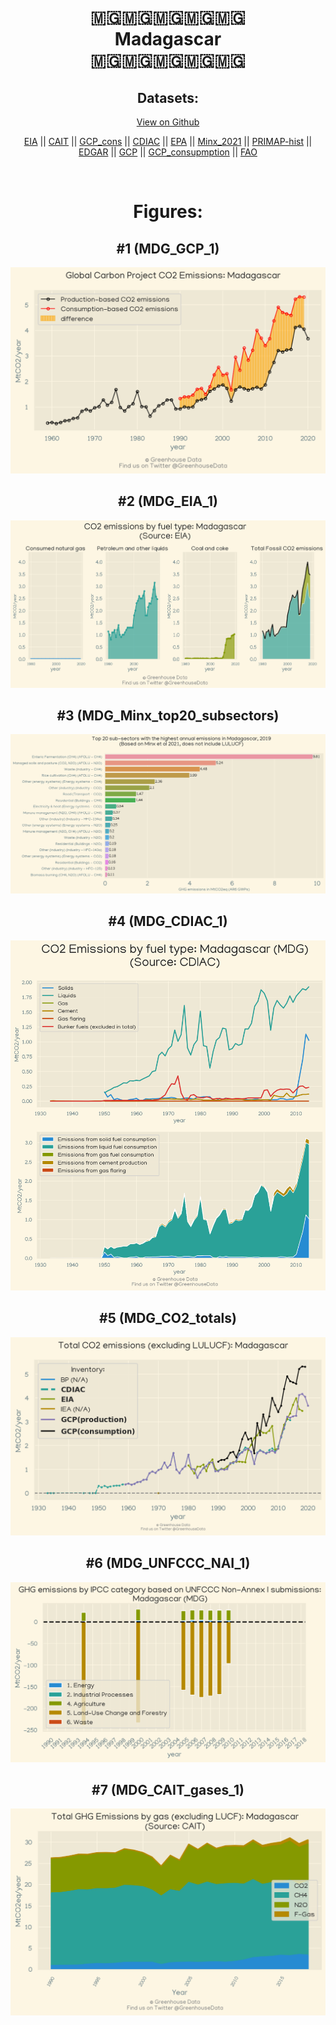 
<center>
<h1 align="center">
🇲🇬🇲🇬🇲🇬🇲🇬🇲🇬
<br>
Madagascar
<br>
🇲🇬🇲🇬🇲🇬🇲🇬🇲🇬
</h1>
<h2>Datasets:</h2>
<p><a href="https://github.com/dquintani/Greenhouse-Data/tree/master/country_data/MDG_Madagascar/data">View on Github</a>
<br></p><p><a href="data/MDG_EIA.csv">EIA</a> || <a href="data/MDG_CAIT.csv">CAIT</a> || <a href="data/MDG_GCP_cons.csv">GCP_cons</a> || <a href="data/MDG_CDIAC.csv">CDIAC</a> || <a href="data/MDG_EPA.csv">EPA</a> || <a href="data/MDG_Minx_2021.csv">Minx_2021</a> || <a href="data/MDG_PRIMAP-hist.csv">PRIMAP-hist</a> || <a href="data/MDG_EDGAR.csv">EDGAR</a> || <a href="data/MDG_GCP.csv">GCP</a> || <a href="data/MDG_GCP_consupmption.csv">GCP_consupmption</a> || <a href="data/MDG_FAO.csv">FAO</a></p><p><br></p>
<h1>Figures:</h1><h2>#1 (MDG_GCP_1)</h2>
<p><img alt="" src="figures/MDG_GCP_1.png" /></p><h2>#2 (MDG_EIA_1)</h2>
<p><img alt="" src="figures/MDG_EIA_1.png" /></p><h2>#3 (MDG_Minx_top20_subsectors)</h2>
<p><img alt="" src="figures/MDG_Minx_top20_subsectors.png" /></p><h2>#4 (MDG_CDIAC_1)</h2>
<p><img alt="" src="figures/MDG_CDIAC_1.png" /></p><h2>#5 (MDG_CO2_totals)</h2>
<p><img alt="" src="figures/MDG_CO2_totals.png" /></p><h2>#6 (MDG_UNFCCC_NAI_1)</h2>
<p><img alt="" src="figures/MDG_UNFCCC_NAI_1.png" /></p><h2>#7 (MDG_CAIT_gases_1)</h2>
<p><img alt="" src="figures/MDG_CAIT_gases_1.png" /></p>